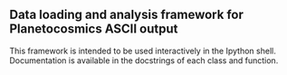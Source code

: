## Data loading and analysis framework for Planetocosmics ASCII output

This framework is intended to be used interactively in the Ipython shell. Documentation is available in the docstrings of each class and function.

